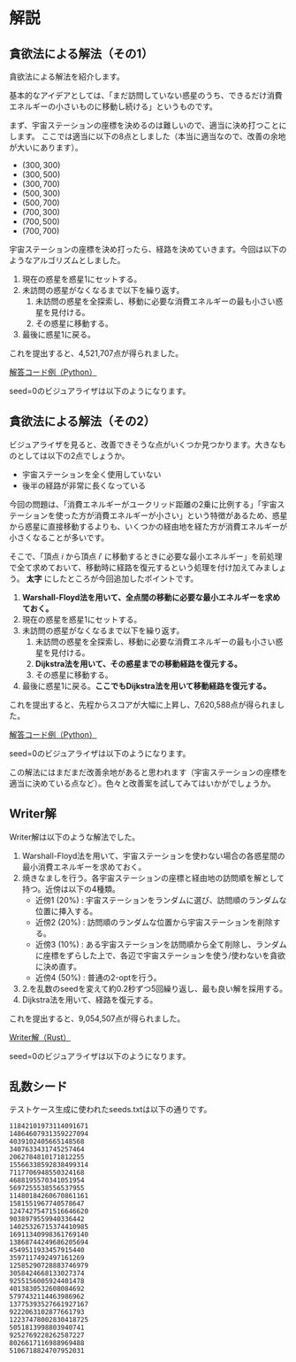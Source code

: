 # 解説

## 貪欲法による解法（その1）

貪欲法による解法を紹介します。

基本的なアイデアとしては、「まだ訪問していない惑星のうち、できるだけ消費エネルギーの小さいものに移動し続ける」というものです。

まず、宇宙ステーションの座標を決めるのは難しいので、適当に決め打つことにします。
ここでは適当に以下の8点としました（本当に適当なので、改善の余地が大いにあります）。

- $(300, 300)$
- $(300, 500)$
- $(300, 700)$
- $(500, 300)$
- $(500, 700)$
- $(700, 300)$
- $(700, 500)$
- $(700, 700)$

宇宙ステーションの座標を決め打ったら、経路を決めていきます。今回は以下のようなアルゴリズムとしました。

1. 現在の惑星を惑星1にセットする。
2. 未訪問の惑星がなくなるまで以下を繰り返す。
   1. 未訪問の惑星を全探索し、移動に必要な消費エネルギーの最も小さい惑星を見付ける。
   2. その惑星に移動する。
3. 最後に惑星1に戻る。

これを提出すると、4,521,707点が得られました。

[解答コード例（Python）](https://yukicoder.me/submissions/774530)

seed=0のビジュアライザは以下のようになります。

## 貪欲法による解法（その2）

ビジュアライザを見ると、改善できそうな点がいくつか見つかります。大きなものとしては以下の2点でしょうか。

- 宇宙ステーションを全く使用していない
- 後半の経路が非常に長くなっている

今回の問題は、「消費エネルギーがユークリッド距離の2乗に比例する」「宇宙ステーションを使った方が消費エネルギーが小さい」という特徴があるため、惑星から惑星に直接移動するよりも、いくつかの経由地を経た方が消費エネルギーが小さくなることが多いです。

そこで、「頂点 $i$ から頂点 $i'$ に移動するときに必要な最小エネルギー」を前処理で全て求めておいて、移動時に経路を復元するという処理を付け加えてみましょう。 **太字** にしたところが今回追加したポイントです。

1. **Warshall-Floyd法を用いて、全点間の移動に必要な最小エネルギーを求めておく。**
2. 現在の惑星を惑星1にセットする。
3. 未訪問の惑星がなくなるまで以下を繰り返す。
   1. 未訪問の惑星を全探索し、移動に必要な消費エネルギーの最も小さい惑星を見付ける。
   2. **Dijkstra法を用いて、その惑星までの移動経路を復元する。**
   3. その惑星に移動する。
4. 最後に惑星1に戻る。**ここでもDijkstra法を用いて移動経路を復元する。**

これを提出すると、先程からスコアが大幅に上昇し、7,620,588点が得られました。

[解答コード例（Python）](https://yukicoder.me/submissions/774528)

seed=0のビジュアライザは以下のようになります。

この解法にはまだまだ改善余地があると思われます（宇宙ステーションの座標を適当に決めている点など）。色々と改善案を試してみてはいかがでしょうか。

## Writer解

Writer解は以下のような解法でした。

1. Warshall-Floyd法を用いて、宇宙ステーションを使わない場合の各惑星間の最小消費エネルギーを求めておく。
2. 焼きなましを行う。各宇宙ステーションの座標と経由地の訪問順を解として持つ。近傍は以下の4種類。
    - 近傍1 (20%) : 宇宙ステーションをランダムに選び、訪問順のランダムな位置に挿入する。
    - 近傍2 (20%) : 訪問順のランダムな位置から宇宙ステーションを削除する。
    - 近傍3 (10%) : ある宇宙ステーションを訪問順から全て削除し、ランダムに座標をずらした上で、各辺で宇宙ステーションを使う/使わないを貪欲に決め直す。
    - 近傍4 (50%) : 普通の2-optを行う。
3. 2.を乱数のseedを変えて約0.2秒ずつ5回繰り返し、最も良い解を採用する。
4. Dijkstra法を用いて、経路を復元する。

これを提出すると、9,054,507点が得られました。

[Writer解（Rust）](https://yukicoder.me/submissions/774386)

seed=0のビジュアライザは以下のようになります。

## 乱数シード

テストケース生成に使われたseeds.txtは以下の通りです。

```text
11842101973114091671
14864607931359227094
4039102405665148568
3407633431745257464
2062784810171812255
15566338592838499314
7117706948550324168
4688195570341051954
5697255538556537955
11480184260670861161
1581551967740578647
12474275471516646620
9038979559940336442
14025326715374410985
16911340998361769140
13868744249686205694
4549511933457915440
3597117492497161269
12585290728883746979
3058424668133027374
9255156005924401478
4013830532608084692
5797432114463986962
13775393527661927167
9222063102877661793
12237478002830418725
5051813998803940741
9252769228262587227
8026617116988969488
5106718824707952031
```
